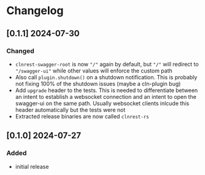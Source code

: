 # Changelog

## [0.1.1] 2024-07-30

### Changed

- ``clnrest-swagger-root`` is now `"/"` again by default, but ``"/"`` will redirect to ``"/swagger-ui"`` while other values will enforce the custom path
- Also call ``plugin.shutdown()`` on a shutdown notification. This is probably not fixing 100% of the shutdown issues (maybe a cln-plugin bug)
- Add ``upgrade`` header to the tests. This is needed to differentiate between an intent to establish a websocket connection and an intent to open the swagger-ui on the same path. Usually websocket clients inlcude this header automatically but the tests were not
- Extracted release binaries are now called ``clnrest-rs``

## [0.1.0] 2024-07-27

### Added

- initial release